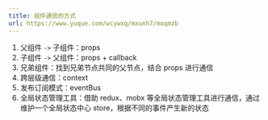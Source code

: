 ```yaml
---
title: 组件通信的方式
url: https://www.yuque.com/wcywxq/mxunh7/moqmzb
---
```


1. 父组件 `->` 子组件：props
2. 子组件 `->` 父组件：props + callback
3. 兄弟组件：找到兄弟节点共同的父节点，结合 props 进行通信
4. 跨层级通信：context
5. 发布订阅模式：eventBus
6. 全局状态管理工具：借助 redux、mobx 等全局状态管理工具进行通信，通过维护一个全局状态中心 store，根据不同的事件产生新的状态
